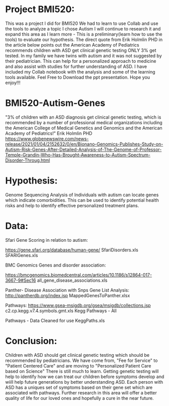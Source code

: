 # Project BMI520: 
This was a project I did for BMI520 We had to learn to use Collab and use the tools to analyze a topic I chose Autism I will continue to research it and expand this area as I learn more - This is a preliminary(learn how to use the tools) to evaluate our hypothesis. The direct quote from Erik Holmlin PHD in the article below points out the American Academy of Pediatrics recommends children with ASD get clinical genetic testing ONLY 3% get tested. In my family we have twins with autism and it was not suggested by their pediatrician. This can help for a personalized approach to medicine and also assist with studies for further understanding of ASD. I have included my Collab notebook with the analysis and some of the learning tools available. Feel Free to Download the ppt presentation. Hope you enjoy!!!

# BMI520-Autism-Genes

  "3% of children with an ASD diagnosis get clinical genetic testing, which is recommended by a number of professional medical organizations including the American 
  College of Medical Genetics and Genomics and the American Academy of Pediatrics!" Erik Holmlin PHD
  https://www.globenewswire.com/news-release/2021/01/04/2152632/0/en/Bionano-Genomics-Publishes-Study-on-Autism-Risk-Genes-After-Detailed-Analysis-of-The-Genome-of-Professor-Temple-Grandin-Who-Has-Brought-Awareness-to-Autism-Spectrum-Disorder-Throug.html


# Hypothesis:

  Genome Sequencing Analysis of Individuals with autism can locate genes which indicate comorbidities. This can be used to identify potential health risks and help   to identify effective personalized treatment plans.

# Data: 

Sfari
  Gene Scoring in relation to autism:
  
  https://gene.sfari.org/database/human-gene/
  SfariDisorders.xls
  SFARIGenes.xls 

BMC Genomics
 Genes and disorder association:
  
  https://bmcgenomics.biomedcentral.com/articles/10.1186/s12864-017-3667-9#Sec16
  all_gene_disease_associations.xls
  
 Panther- Disease Association with Snps
  Gene List Analysis:
  http://pantherdb.org/index.jsp
  MappedGenesToPanther.xlsx
 
 Pathways:
 https://www.gsea-msigdb.org/gsea/msigdb/collections.jsp
 c2.cp.kegg.v7.4.symbols.gmt.xls
 Kegg Pathways - All
 
 Pathways - Data Cleaned for use
 KeggPaths.xls

# Conclusion: 
Children with ASD should get clinical genetic testing which should be recommended by pediatricians. We have come from, "Fee for Service" to "Patient Centered Care" and are moving to "Personalized Patient Care based on Science" There is still much to learn. Getting genetic testing will help to identify how we can treat our children before symptoms develop and wiill help future generations by better understanding ASD. Each person with ASD has a uniques set of symptoms based on their gene set which are associated with pathways. Further research in this area will offer a better quality of life for our loved ones and hopefully a cure in the near future. 
